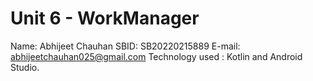# Unit 6 - WorkManager
Name: Abhijeet Chauhan
SBID: SB20220215889
E-mail: abhijeetchauhan025@gmail.com
Technology used : Kotlin and Android Studio.


